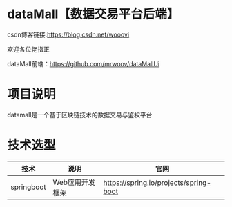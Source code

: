 # dataMall【数据交易平台后端】

csdn博客链接:https://blog.csdn.net/wooovi

欢迎各位佬指正

dataMall前端：https://github.com/mrwoov/dataMallUi

# 项目说明

datamall是一个基于区块链技术的数据交易与鉴权平台

# 技术选型

| 技术         | 说明        | 官网                                     |
|------------|-----------|----------------------------------------|
| springboot | Web应用开发框架 | https://spring.io/projects/spring-boot |

